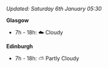 *Updated: Saturday 6th January 05:30*

**Glasgow**

* 7h - 18h: :cloud: Cloudy

**Edinburgh**

* 7h - 18h: :partly_sunny: Partly Cloudy
